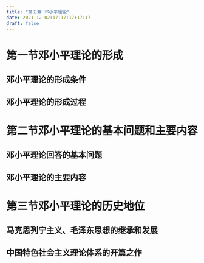 ```yaml
---
title: "第五章 邓小平理论"
date: 2021-12-02T17:17:17+17:17
draft: false
---
```


<!--more-->

# 第一节邓小平理论的形成

## 邓小平理论的形成条件

## 邓小平理论的形成过程

# 第二节邓小平理论的基本问题和主要内容

## 邓小平理论回答的基本问题

## 邓小平理论的主要内容

# 第三节邓小平理论的历史地位

## 马克思列宁主义、毛泽东思想的继承和发展

## 中国特色社会主义理论体系的开篇之作
